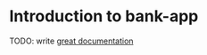 # Introduction to bank-app

TODO: write [great documentation](http://jacobian.org/writing/what-to-write/)
